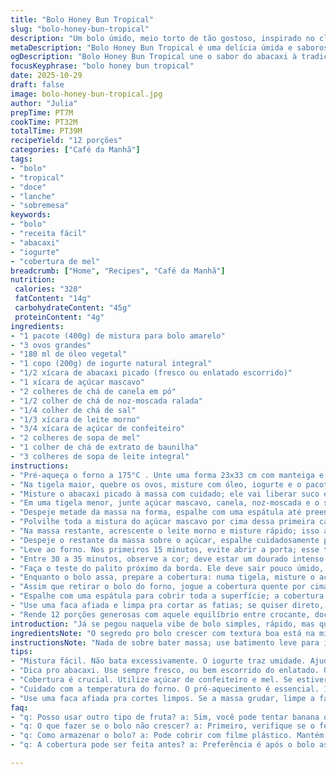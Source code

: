```yaml
---
title: "Bolo Honey Bun Tropical"
slug: "bolo-honey-bun-tropical"
description: "Um bolo úmido, meio torto de tão gostoso, inspirado no clássico Honey Bun Cake. Mistura massa amarela com um toque de iogurte no lugar do sour cream e adiciona abacaxi picado para dar um twist tropical e úmido. A camada do meio – cheia de açúcar mascavo, canela e noz-moscada – forma um crocante que contrasta com a massa macia. A cobertura leva mel, que junto com a baunilha e o açúcar de confeiteiro cria um brilho doce e pegajoso, perfeito pra molhar a fatia. Fácil, rápido e com cheiro de festa na cozinha."
metaDescription: "Bolo Honey Bun Tropical é uma delícia úmida e saborosa, com um toque tropical do abacaxi e uma camada crocante perfeita."
ogDescription: "Bolo Honey Bun Tropical une o sabor do abacaxi à tradição americana, ideal para lanches ou sobremesas."
focusKeyphrase: "bolo honey bun tropical"
date: 2025-10-29
draft: false
image: bolo-honey-bun-tropical.jpg
author: "Julia"
prepTime: PT7M
cookTime: PT32M
totalTime: PT39M
recipeYield: "12 porções"
categories: ["Café da Manhã"]
tags:
- "bolo"
- "tropical"
- "doce"
- "lanche"
- "sobremesa"
keywords:
- "bolo"
- "receita fácil"
- "abacaxi"
- "iogurte"
- "cobertura de mel"
breadcrumb: ["Home", "Recipes", "Café da Manhã"]
nutrition: 
 calories: "320"
 fatContent: "14g"
 carbohydrateContent: "45g"
 proteinContent: "4g"
ingredients:
- "1 pacote (400g) de mistura para bolo amarelo"
- "3 ovos grandes"
- "180 ml de óleo vegetal"
- "1 copo (200g) de iogurte natural integral"
- "1/2 xícara de abacaxi picado (fresco ou enlatado escorrido)"
- "1 xícara de açúcar mascavo"
- "2 colheres de chá de canela em pó"
- "1/2 colher de chá de noz-moscada ralada"
- "1/4 colher de chá de sal"
- "1/3 xícara de leite morno"
- "3/4 xícara de açúcar de confeiteiro"
- "2 colheres de sopa de mel"
- "1 colher de chá de extrato de baunilha"
- "3 colheres de sopa de leite integral"
instructions:
- "Pré-aqueça o forno a 175°C . Unte uma forma 23x33 cm com manteiga e cubra com papel manteiga, deixando bordas para facilitar a remoção depois."
- "Na tigela maior, quebre os ovos, misture com óleo, iogurte e o pacote da mistura do bolo. O iogurte é substituto mais fácil, deixa a massa mais úmida que sour cream e quase nunca separa. Bata com um fouet, só até misturar, nada de bater demais pra não desenvolver o glúten e endurecer depois."
- "Misture o abacaxi picado à massa com cuidado; ele vai liberar suco e criar umas bolhas que garantem o bolo molhadinho por dias."
- "Em uma tigela menor, junte açúcar mascavo, canela, noz-moscada e o sal. Essa mistura é sua margem de erro – mantenha o sal pra equilibrar doce; sem ele, a torta fica sem graça, especialmente com abacaxi."
- "Despeje metade da massa na forma, espalhe com uma espátula até preencher e ficar uniforme. Não precisa bater forma, espalhe devagar pra não misturar depois com a camada de açúcar."
- "Polvilhe toda a mistura do açúcar mascavo por cima dessa primeira camada com cuidado pra ficar distribuição parelha. Se ficar depósito muito grosso, aparecem manchas escondidas no bolo."
- "Na massa restante, acrescente o leite morno e misture rápido; isso ajuda a afinar e facilita derramar sem quebrar a camada do açúcar."
- "Despeje o restante da massa sobre o açúcar, espalhe cuidadosamente pra cobrir sem misturar. Se você pressionar demais pode afundar o açúcar e perder aquela crostinha top."
- "Leve ao forno. Nos primeiros 15 minutos, evite abrir a porta; esse tempo é quando o bolo cresce e se estabiliza. Pode empurrar levemente a borda do bolo, que deverá parecer firme, com ligeira vibração no centro. Se estiver muito mole, dá mais 5 minutos."
- "Entre 30 a 35 minutos, observe a cor; deve estar um dourado intenso com bordas levemente douradas. O cheiro da canela e do mel começa a invadir a cozinha quando está ficando pronto."
- "Faça o teste do palito próximo da borda. Ele deve sair pouco úmido, não encharcado. O centro pode estar com umidade residual por causa do abacaxi, é normal e deixa o bolo incrível."
- "Enquanto o bolo assa, prepare a cobertura: numa tigela, misture o açúcar de confeiteiro, leite, baunilha e mel. Deve ficar pasta lisa, sem grumos; se estiver muito grossa, adicione leite aos poucos até a consistência escorrida, mas não líquida demais."
- "Assim que retirar o bolo do forno, jogue a cobertura quente por cima. A temperatura vai ajudar o glacê a penetrar, criando brilho e umedecendo a camada externa."
- "Espalhe com uma espátula para cobrir toda a superfície; a cobertura vai endurecer levemente, mas continue pegajosa. Deixe o bolo esfriar na forma por 25 a 30 minutos antes de cortar para não quebrar."
- "Use uma faca afiada e limpa pra cortar as fatias; se quiser direto, passe a faca em água quente e limpe a cada corte pra não grudar."
- "Rende 12 porções generosas com aquele equilíbrio entre crocante, doce e úmido. Ótimo pra café da manhã, lanche ou até sobremesa informal. Refrigere sob filme plástico se não for consumir em 2 dias."
introduction: "Já se pegou naquela vibe de bolo simples, rápido, mas que causa impacto? Aquela massa amarela tradicional pede sempre um giro pra fugir do óbvio. Trocar o sour cream por iogurte natural tende a dar umidade e evitar que a massa fique embolotada se passar do ponto. Juntei abacaxi pra incorporar umidade natural e frescor. A camada do açúcar com canela e noz-moscada: indispensável. Mistério do crocante que faz a massa dançar na boca. E a cobertura? Mel com baunilha e açúcar de confeiteiro garante que até quem não é fã de glacê fique viciado no toque doce, não enjoa e nem incomoda. Tudo testado, ajustado pra forno doméstico. Nada de complicação e resultado chique. Se quiser variar, pine nuts no meio ficam uma delícia – já fiz. Energia boa pra lanches com café coado, conversas de fim de tarde."
ingredientsNote: "O segredo pro bolo crescer com textura boa está na mistura com iogurte: ele equilibra a acidez e mantém a massa macia. O abacaxi é opcional, mas faz uma diferença enorme na suculência; pode usar o enlatado desde que bem escorrido pra não alterar demais a massa. Use açúcar mascavo para a camada do meio exclusivamente – cristalizado ou branco não funcionam por falta de umidade e sabor. Canela e noz-moscada frescas vão garantir aroma intenso; se usar em pó de saquinho, prefira a canela para realçar melhor. Para o leite da massa, sempre morno, melhora a incorporação e evita pontos grossos. A cobertura é simples, mas o mel precisa estar fluido, se estiver cristalizado, aqueça um pouco em banho-maria."
instructionsNote: "Nada de sobre bater massa; use batimento leve para incorporar só ingredientes secos com úmidos. A camada do açúcar no meio é crucial; espalhe devagar pra manter estrutura. Quando aplicar a segunda metade da massa, cuidado para não misturar; espalhe com a espátula suavemente, leve até as bordas com calma. O forno a 175°C é uma boa medida média pra assar de forma uniforme sem queimar as bordas cedo. O teste do palito próximo da borda conta mais do que centro encharcado quando tem pedaço de fruta. A cobertura deve ser feita minutos antes de tirar o bolo do forno pra aproveitar o calor e criar aquela camada perfeita que endurece só um pouco. Pra limpar a faca entre os cortes, trigo molhado ajuda a manter a apresentação."
tips:
- "Mistura fácil. Não bata excessivamente. O iogurte traz umidade. Ajuda a massa. Olhe a consistência. Se ficar muito grossa, adicione leite morno. Mas cuidado pra não deixar a massa líquida demais. Textura é tudo. Crocância no meio dá aquele choque."
- "Dica pro abacaxi. Use sempre fresco, ou bem escorrido do enlatado. O suco libera o líquido pra massa. Se usar muito, bolo encharca. Pode destacar o sabor, mas cuidado. Misture com leveza, ok? Bolhas na massa são bem-vindas. Resultados são significativos."
- "Cobertura é crucial. Utilize açúcar de confeiteiro e mel. Se estiver muito denso, um pouco de leite morno resolve. A mistura precisa ser lisa. Olhe a viscosidade. É uma camada que brilha e deve ser espalhada logo após retirar do forno."
- "Cuidado com a temperatura do forno. O pré-aquecimento é essencial. 175°C é o ideal. Se estiver muito quente, as bordas queimam antes do centro assar. Teste sempre próximo da borda com o palito. O centro pode umedecer, normal pelo abacaxi."
- "Use uma faca afiada pra cortes limpos. Se a massa grudar, limpe a faca. Um pano molhado ajuda nessa hora. Espere esfriar um pouco, mas não por muito tempo. Bolo quente mantém a umidade. Se esfriar demais, pode quebrar ao cortar."
faq:
- "q: Posso usar outro tipo de fruta? a: Sim, você pode tentar banana ou maçã. Mas abacaxi é único pela umidade. Se optar por outra fruta, ajuste a quantidade. Cuidado com frutas muito líquidas, podem deixar o bolo pesado."
- "q: O que fazer se o bolo não crescer? a: Primeiro, verifique se o fermento está bom. Tem que ser novo. Misture bem os ingredientes. Abacaxi solta suco, mas não pode exagerar. Bolo precisa de ar. Se tudo falhar, mais um ovo pode ajudar na estrutura."
- "q: Como armazenar o bolo? a: Pode cobrir com filme plástico. Mantém a umidade. Primeiro, deixe esfriar completamente. Dura até três dias fora da geladeira. Se não comer logo, coloque na geladeira. Pode secar, mas ainda se mantém saboroso."
- "q: A cobertura pode ser feita antes? a: Preferência é após o bolo assar. Mas pode preparar antes e aquecer rapidinho. O toque quente ajuda na hora de espalhar. Se sobrar, guarda bem. Frio também mantém o sabor, só que pode endurecer."

---
```

